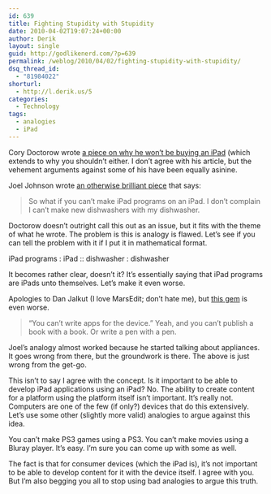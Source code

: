 ```yaml
---
id: 639
title: Fighting Stupidity with Stupidity
date: 2010-04-02T19:07:24+00:00
author: Derik
layout: single
guid: http://godlikenerd.com/?p=639
permalink: /weblog/2010/04/02/fighting-stupidity-with-stupidity/
dsq_thread_id:
  - "81984022"
shorturl:
  - http://l.derik.us/5
categories:
  - Technology
tags:
  - analogies
  - iPad
---
```

Cory Doctorow wrote [a piece on why he won&#8217;t be buying an iPad](http://www.boingboing.net/2010/04/02/why-i-wont-buy-an-ipad-and-think-you-shouldnt-either.html) (which extends to why you shouldn&#8217;t either. I don&#8217;t agree with his article, but the vehement arguments against some of his have been equally asinine.

Joel Johnson wrote [an otherwise brilliant piece](http://gizmodo.com/5508286/cory-doctorow-you-are-a-consumer-too) that says:

> So what if you can&#8217;t make iPad programs on an iPad. I don&#8217;t complain I can&#8217;t make new dishwashers with my dishwasher.

Doctorow doesn&#8217;t outright call this out as an issue, but it fits with the theme of what he wrote. The problem is this is analogy is flawed. Let&#8217;s see if you can tell the problem with it if I put it in mathematical format.

iPad programs : iPad :: dishwasher : dishwasher

It becomes rather clear, doesn&#8217;t it? It&#8217;s essentially saying that iPad programs are iPads unto themselves. Let&#8217;s make it even worse.

Apologies to Dan Jalkut (I love MarsEdit; don&#8217;t hate me), but [this gem](http://twitter.com/danielpunkass/status/11501859108) is even worse.

> &#8220;You can&#8217;t write apps for the device.&#8221; Yeah, and you can&#8217;t publish a book with a book. Or write a pen with a pen.

Joel&#8217;s analogy almost worked because he started talking about appliances. It goes wrong from there, but the groundwork is there. The above is just wrong from the get-go.

This isn&#8217;t to say I agree with the concept. Is it important to be able to develop iPad applications using an iPad? No. The ability to create content for a platform using the platform itself isn&#8217;t important. It&#8217;s really not. Computers are one of the few (if only?) devices that do this extensively. Let&#8217;s use some other (slightly more valid) analogies to argue against this idea.

You can&#8217;t make PS3 games using a PS3. You can&#8217;t make movies using a Bluray player. It&#8217;s easy. I&#8217;m sure you can come up with some as well.

The fact is that for consumer devices (which the iPad is), it&#8217;s not important to be able to develop content for it with the device itself. I agree with you. But I&#8217;m also begging you all to stop using bad analogies to argue this truth.